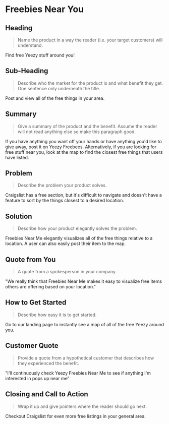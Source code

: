 # Freebies Near You #

<!--
> This material was originally posted [here](http://www.quora.com/What-is-Amazons-approach-to-product-development-and-product-management). It is reproduced here for posterities sake.

There is an approach called "working backwards" that is widely used at Amazon. They work backwards from the customer, rather than starting with an idea for a product and trying to bolt customers onto it. While working backwards can be applied to any specific product decision, using this approach is especially important when developing new products or features.

For new initiatives a product manager typically starts by writing an internal press release announcing the finished product. The target audience for the press release is the new/updated product's customers, which can be retail customers or internal users of a tool or technology. Internal press releases are centered around the customer problem, how current solutions (internal or external) fail, and how the new product will blow away existing solutions.

If the benefits listed don't sound very interesting or exciting to customers, then perhaps they're not (and shouldn't be built). Instead, the product manager should keep iterating on the press release until they've come up with benefits that actually sound like benefits. Iterating on a press release is a lot less expensive than iterating on the product itself (and quicker!).

If the press release is more than a page and a half, it is probably too long. Keep it simple. 3-4 sentences for most paragraphs. Cut out the fat. Don't make it into a spec. You can accompany the press release with a FAQ that answers all of the other business or execution questions so the press release can stay focused on what the customer gets. My rule of thumb is that if the press release is hard to write, then the product is probably going to suck. Keep working at it until the outline for each paragraph flows.

Oh, and I also like to write press-releases in what I call "Oprah-speak" for mainstream consumer products. Imagine you're sitting on Oprah's couch and have just explained the product to her, and then you listen as she explains it to her audience. That's "Oprah-speak", not "Geek-speak".

Once the project moves into development, the press release can be used as a touchstone; a guiding light. The product team can ask themselves, "Are we building what is in the press release?" If they find they're spending time building things that aren't in the press release (overbuilding), they need to ask themselves why. This keeps product development focused on achieving the customer benefits and not building extraneous stuff that takes longer to build, takes resources to maintain, and doesn't provide real customer benefit (at least not enough to warrant inclusion in the press release).
 -->
 ## Heading ##
   > Name the product in a way the reader (i.e. your target customers) will understand.

   Find free Yeezy stuff around you!

 ## Sub-Heading ##
   > Describe who the market for the product is and what benefit they get. One sentence only underneath the title.

   Post and view all of the free things in your area.

 ## Summary ##
   > Give a summary of the product and the benefit. Assume the reader will not read anything else so make this paragraph good.

   If you have anything you want off your hands or have anything you'd like to give away, post it on Yeezy Freebees. Alternatively, if you are looking for free stuff near you, look at the map to find the closest free things that users have listed.

 ## Problem ##
   > Describe the problem your product solves.

   Craigslist has a free section, but it's difficult to navigate and doesn't have a feature to sort by the things closest to a desired location.

 ## Solution ##
   > Describe how your product elegantly solves the problem.

   Freebies Near Me elegantly visualizes all of the free things relative to a location. A user can also easily post their item to the map.

 ## Quote from You ##
   > A quote from a spokesperson in your company.

   "We really think that Freebies Near Me makes it easy to visualize free items others are offering based on your location."

 ## How to Get Started ##
   > Describe how easy it is to get started.

   Go to our landing page to instantly see a map of all of the free Yeezy around you.

 ## Customer Quote ##
   > Provide a quote from a hypothetical customer that describes how they experienced the benefit.

   "I'll continuously check Yeezy Freebies Near Me to see if anything I'm interested in pops up near me"

 ## Closing and Call to Action ##
   > Wrap it up and give pointers where the reader should go next.

   Checkout Craigslist for even more free listings in your general area.

